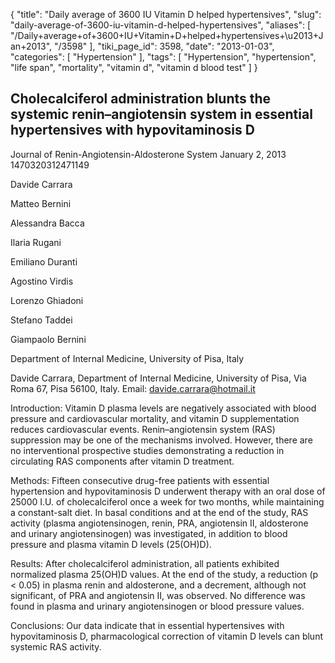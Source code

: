 {
    "title": "Daily average of 3600 IU Vitamin D helped hypertensives",
    "slug": "daily-average-of-3600-iu-vitamin-d-helped-hypertensives",
    "aliases": [
        "/Daily+average+of+3600+IU+Vitamin+D+helped+hypertensives+\u2013+Jan+2013",
        "/3598"
    ],
    "tiki_page_id": 3598,
    "date": "2013-01-03",
    "categories": [
        "Hypertension"
    ],
    "tags": [
        "Hypertension",
        "hypertension",
        "life span",
        "mortality",
        "vitamin d",
        "vitamin d blood test"
    ]
}


## Cholecalciferol administration blunts the systemic renin–angiotensin system in essential hypertensives with hypovitaminosis D

Journal of Renin-Angiotensin-Aldosterone System January 2, 2013 1470320312471149 

Davide Carrara

Matteo Bernini

Alessandra Bacca

Ilaria Rugani

Emiliano Duranti

Agostino Virdis

Lorenzo Ghiadoni

Stefano Taddei

Giampaolo Bernini

Department of Internal Medicine, University of Pisa, Italy

Davide Carrara, Department of Internal Medicine, University of Pisa, Via Roma 67, Pisa 56100, Italy. Email: davide.carrara@hotmail.it

Introduction: Vitamin D plasma levels are negatively associated with blood pressure and cardiovascular mortality, and vitamin D supplementation reduces cardiovascular events. Renin–angiotensin system (RAS) suppression may be one of the mechanisms involved. However, there are no interventional prospective studies demonstrating a reduction in circulating RAS components after vitamin D treatment.

Methods: Fifteen consecutive drug-free patients with essential hypertension and hypovitaminosis D underwent therapy with an oral dose of 25000 I.U. of cholecalciferol once a week for two months, while maintaining a constant-salt diet. In basal conditions and at the end of the study, RAS activity (plasma angiotensinogen, renin, PRA, angiotensin II, aldosterone and urinary angiotensinogen) was investigated, in addition to blood pressure and plasma vitamin D levels (25(OH)D).

Results: After cholecalciferol administration, all patients exhibited normalized plasma 25(OH)D values. At the end of the study, a reduction (p < 0.05) in plasma renin and aldosterone, and a decrement, although not significant, of PRA and angiotensin II, was observed. No difference was found in plasma and urinary angiotensinogen or blood pressure values.

Conclusions: Our data indicate that in essential hypertensives with hypovitaminosis D, pharmacological correction of vitamin D levels can blunt systemic RAS activity.